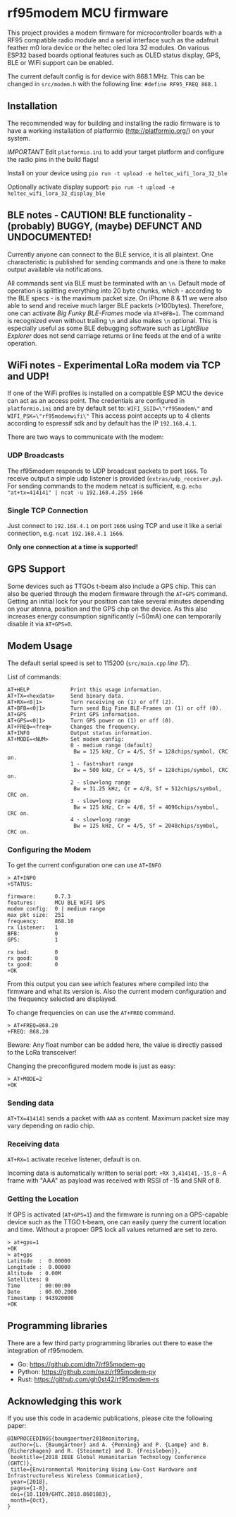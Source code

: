 # rf95modem MCU firmware
This project provides a modem firmware for microcontroller boards with a RF95 compatible radio module and a serial interface such as the adafruit feather m0 lora device or the heltec oled lora 32 modules. On various ESP32 based boards optional features such as OLED status display, GPS, BLE or WiFi support can be enabled.

The current default config is for device with 868.1 MHz. 
This can be changed in `src/modem.h` with the following line: `#define RF95_FREQ 868.1`

## Installation 

The recommended way for building and installing the radio firmware is to have a working installation of platformio (http://platformio.org/) on your system.

*IMPORTANT* Edit `platformio.ini` to add your target platform and configure the radio pins in the build flags!

Install on your device using `pio run -t upload -e heltec_wifi_lora_32_ble`

Optionally activate display support: `pio run -t upload -e heltec_wifi_lora_32_display_ble`

## BLE notes - CAUTION! BLE functionality - (probably) BUGGY, (maybe) DEFUNCT AND UNDOCUMENTED!

Currently anyone can connect to the BLE service, it is all plaintext. One characteristic is published for sending commands and one is there to make output available via notifications. 

All commands sent via BLE must be terminated with an `\n`. Default mode of operation is splitting everything into 20 byte chunks, which - according to the BLE specs - is the maximum packet size. On iPhone 8 & 11 we were also able to send and receive much larger BLE packets (>100bytes). Therefore, one can activate *Big Funky BLE-Frames* mode via `AT+BFB=1`. The command is recognized even without trailing `\n` and also makes `\n` optional. This is especially useful as some BLE debugging software such as *LightBlue Explorer* does not send carriage returns or line feeds at the end of a write operation.

## WiFi notes - Experimental LoRa modem via TCP and UDP!

If one of the WiFi profiles is installed on a compatible ESP MCU the device can act as an access point. 
The credentials are configured in `platformio.ini` and are by default set to: `WIFI_SSID=\"rf95modem\"` and `WIFI_PSK=\"rf95modemwifi\"`
This access point accepts up to 4 clients according to espressif sdk and by default has the IP `192.168.4.1`. 

There are two ways to communicate with the modem:

### UDP Broadcasts

The rf95modem responds to UDP broadcast packets to port `1666`.
To receive output a simple udp listener is provided (`extras/udp_receiver.py`). 
For sending commands to the modem netcat is sufficient, e.g. `echo "at+tx=414141" | ncat -u 192.168.4.255 1666`

### Single TCP Connection

Just connect to `192.168.4.1` on port `1666` using TCP and use it like a serial connection, e.g. `ncat 192.168.4.1 1666`. 

**Only one connection at a time is supported!**

## GPS Support 

Some devices such as TTGOs t-beam also include a GPS chip. 
This can also be queried through the modem firmware through the `AT+GPS` command. 
Getting an initial lock for your position can take several minutes depending on your atenna, position and the GPS chip on the device. 
As this also increases energy consumption significantly (~50mA) one can temporarily disable it via `AT+GPS=0`.

## Modem Usage

The default serial speed is set to 115200 (`src/main.cpp` *line 17*).

List of commands:
```
AT+HELP             Print this usage information.
AT+TX=<hexdata>     Send binary data.
AT+RX=<0|1>         Turn receiving on (1) or off (2).
AT+BFB=<0|1>        Turn send Big Fine BLE-Frames on (1) or off (0).
AT+GPS              Print GPS information.
AT+GPS=<0|1>        Turn GPS power on (1) or off (0).
AT+FREQ=<freq>      Changes the frequency.
AT+INFO             Output status information.
AT+MODE=<NUM>       Set modem config:
                    0 - medium range (default)
                     Bw = 125 kHz, Cr = 4/5, Sf = 128chips/symbol, CRC on.
                    1 - fast+short range
                     Bw = 500 kHz, Cr = 4/5, Sf = 128chips/symbol, CRC on.
                    2 - slow+long range
                     Bw = 31.25 kHz, Cr = 4/8, Sf = 512chips/symbol, CRC on.
                    3 - slow+long range
                     Bw = 125 kHz, Cr = 4/8, Sf = 4096chips/symbol, CRC on.
                    4 - slow+long range
                     Bw = 125 kHz, Cr = 4/5, Sf = 2048chips/symbol, CRC on.
```

### Configuring the Modem

To get the current configuration one can use `AT+INFO`

```
> AT+INFO
+STATUS:

firmware:      0.7.3
features:      MCU BLE WIFI GPS
modem config:  0 | medium range
max pkt size:  251
frequency:     868.10
rx listener:   1
BFB:           0
GPS:           1

rx bad:        0
rx good:       0
tx good:       0
+OK
```

From this output you can see which features where compiled into the firmware and what its version is. 
Also the current modem configuration and the frequency selected are displayed.

To change frequencies on can use the `AT+FREQ` command.

```
> AT+FREQ=868.20
+FREQ: 868.20
```

Beware: Any float number can be added here, the value is directly passed to the LoRa transceiver!

Changing the preconfigured modem mode is just as easy:
```
> AT+MODE=2
+OK
```

### Sending data

`AT+TX=414141` sends a packet with `AAA` as content. Maximum packet size may vary depending on radio chip. 

### Receiving data

`AT+RX=1` activate receive listener, default is on.

Incoming data is automatically written to serial port: `+RX 3,414141,-15,8` - A frame with "AAA" as payload was received with RSSI of -15 and SNR of 8.

### Getting the Location

If GPS is activated (`AT+GPS=1`) and the firmware is running on a GPS-capable device such as the TTGO t-beam, one can easily query the current location and time.
Without a propoer GPS lock all values returned are set to zero.

```
> at+gps=1
+OK
> at+gps
Latitude  :  0.00000
Longitude :  0.00000
Altitude  : 0.00M
Satellites: 0
Time      : 00:00:00
Date      : 00.00.2000
Timestamp : 943920000
+OK
```

## Programming libraries

There are a few third party programming libraries out there to ease the integration of rf95modem.

- Go: <https://github.com/dtn7/rf95modem-go>
- Python: <https://github.com/oxzi/rf95modem-py>
- Rust: <https://github.com/gh0st42/rf95modem-rs>

## Acknowledging this work

If you use this code in academic publications, please cite the following paper:

```
@INPROCEEDINGS{baumgaertner2018monitoring,
 author={L. {Baumgärtner} and A. {Penning} and P. {Lampe} and B. {Richerzhagen} and R. {Steinmetz} and B. {Freisleben}},
 booktitle={2018 IEEE Global Humanitarian Technology Conference (GHTC)},
 title={Environmental Monitoring Using Low-Cost Hardware and Infrastructureless Wireless Communication},
 year={2018},
 pages={1-8},
 doi={10.1109/GHTC.2018.8601883},
 month={Oct},
}
```
